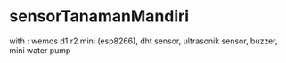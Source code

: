 # sensorTanamanMandiri
with :
wemos d1 r2 mini (esp8266),
dht sensor,
ultrasonik sensor,
buzzer,
mini water pump
